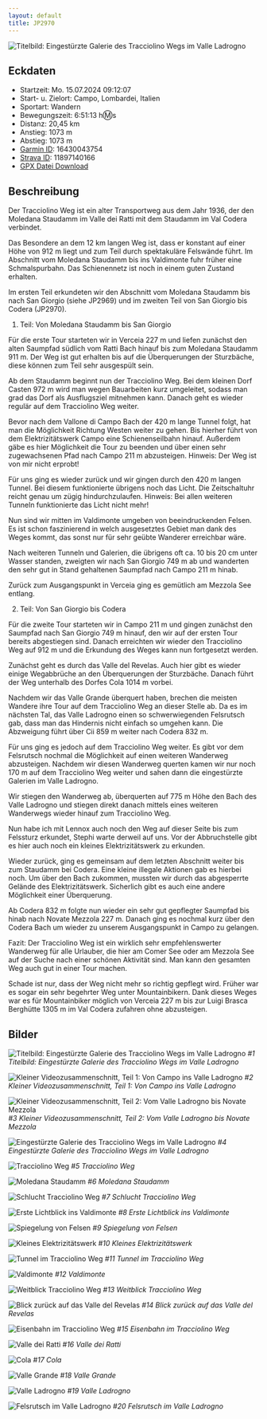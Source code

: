 ```yaml
---
layout: default
title: JP2970
---
```


![Titelbild: Eingestürzte Galerie des Tracciolino Wegs im Valle Ladrogno](https://dgtzuqphqg23d.cloudfront.net/hCWDbNBWbTyoVAfHVOr0y_NnysYCpIcduPVdQXTF0vI-2048x1365.jpg)

## Eckdaten

- Startzeit: Mo. 15.07.2024 09:12:07
- Start- u. Zielort: Campo, Lombardei, Italien
- Sportart: Wandern
- Bewegungszeit: 6:51:13 h:m:s
- Distanz: 20,45 km
- Anstieg: 1073 m
- Abstieg: 1073 m
- [Garmin ID](https://connect.garmin.com/modern/activity/16430043754): 16430043754
- [Strava ID](https://www.strava.com/activities/11897140166): 11897140166
- [GPX Datei Download](https://www.strava.com/activities/11897140166/export_gpx)

## Beschreibung

Der Tracciolino Weg ist ein alter Transportweg aus dem Jahr 1936, der den Moledana Staudamm im Valle dei Ratti mit dem Staudamm im Val Codera verbindet.

Das Besondere an dem 12 km langen Weg ist, dass er konstant auf einer Höhe von 912 m liegt und zum Teil durch spektakuläre Felswände führt. Im Abschnitt vom Moledana Staudamm bis ins Valdimonte fuhr früher eine Schmalspurbahn. Das Schienennetz ist noch in einem guten Zustand erhalten.

Im ersten Teil erkundeten wir den Abschnitt vom Moledana Staudamm bis nach San Giorgio (siehe JP2969) und im zweiten Teil von San Giorgio bis Codera (JP2970).

1. Teil: Von Moledana Staudamm bis San Giorgio

Für die erste Tour starteten wir in Verceia 227 m und liefen zunächst den alten Saumpfad südlich vom Ratti Bach hinauf bis zum Moledana Staudamm 911 m. Der Weg ist gut erhalten bis auf die Überquerungen der Sturzbäche, diese können zum Teil sehr ausgespült sein.

Ab dem Staudamm beginnt nun der Tracciolino Weg. Bei dem kleinen Dorf Casten 972 m wird man wegen Bauarbeiten kurz umgeleitet, sodass man grad das Dorf als Ausflugsziel mitnehmen kann. Danach geht es wieder regulär auf dem Tracciolino Weg weiter.

Bevor nach dem Vallone di Campo Bach der 420 m lange Tunnel folgt, hat man die Möglichkeit Richtung Westen weiter zu gehen. Bis hierher führt von dem Elektrizitätswerk Campo eine Schienenseilbahn hinauf. Außerdem gäbe es hier Möglichkeit die Tour zu beenden und über einen sehr zugewachsenen Pfad nach Campo 211 m abzusteigen. Hinweis: Der Weg ist von mir nicht erprobt!

Für uns ging es wieder zurück und wir gingen durch den 420 m langen Tunnel. Bei diesem funktionierte übrigens noch das Licht. Die Zeitschaltuhr reicht genau um zügig hindurchzulaufen. Hinweis: Bei allen weiteren Tunneln funktionierte das Licht nicht mehr!

Nun sind wir mitten im Valdimonte umgeben von beeindruckenden Felsen. Es ist schon faszinierend in welch ausgesetztes Gebiet man dank des Weges kommt, das sonst nur für sehr geübte Wanderer erreichbar wäre.

Nach weiteren Tunneln und Galerien, die übrigens oft ca. 10 bis 20 cm unter Wasser standen, zweigten wir nach San Giorgio 749 m ab und wanderten den sehr gut in Stand gehaltenen Saumpfad nach Campo 211 m hinab.

Zurück zum Ausgangspunkt in Verceia ging es gemütlich am Mezzola See entlang.

2. Teil: Von San Giorgio bis Codera

Für die zweite Tour starteten wir in Campo 211 m und gingen zunächst den Saumpfad nach San Giorgio 749 m hinauf, den wir auf der ersten Tour bereits abgestiegen sind. Danach erreichten wir wieder den Tracciolino Weg auf 912 m und die Erkundung des Weges kann nun fortgesetzt werden.

Zunächst geht es durch das Valle del Revelas. Auch hier gibt es wieder einige Wegabbrüche an den Überquerungen der Sturzbäche. Danach führt der Weg unterhalb des Dorfes Cola 1014 m vorbei.

Nachdem wir das Valle Grande überquert haben, brechen die meisten Wandere ihre Tour auf dem Tracciolino Weg an dieser Stelle ab. Da es im nächsten Tal, das Valle Ladrogno einen so schwerwiegenden Felsrutsch gab, dass man das Hindernis nicht einfach so umgehen kann. Die Abzweigung führt über Cii 859 m weiter nach Codera 832 m.

Für uns ging es jedoch auf dem Tracciolino Weg weiter. Es gibt vor dem Felsrutsch nochmal die Möglichkeit auf einen weiteren Wanderweg abzusteigen. Nachdem wir diesen Wanderweg querten kamen wir nur noch 170 m auf dem Tracciolino Weg weiter und sahen dann die eingestürzte Galerien im Valle Ladrogno.

Wir stiegen den Wanderweg ab, überquerten auf 775 m Höhe den Bach des Valle Ladrogno und stiegen direkt danach mittels eines weiteren Wanderwegs wieder hinauf zum Tracciolino Weg.

Nun habe ich mit Lennox auch noch den Weg auf dieser Seite bis zum Felssturz erkundet, Stephi warte derweil auf uns. Vor der Abbruchstelle gibt es hier auch noch ein kleines Elektrizitätswerk zu erkunden.

Wieder zurück, ging es gemeinsam auf dem letzten Abschnitt weiter bis zum Staudamm bei Codera. Eine kleine illegale Aktionen gab es hierbei noch. Um über den Bach zukommen, mussten wir durch das abgesperrte Gelände des Elektrizitätswerk. Sicherlich gibt es auch eine andere Möglichkeit einer Überquerung.

Ab Codera 832 m folgte nun wieder ein sehr gut gepflegter Saumpfad bis hinab nach Novate Mezzola 227 m. Danach ging es nochmal kurz über den Codera Bach um wieder zu unserem Ausgangspunkt in Campo zu gelangen.

Fazit: Der Tracciolino Weg ist ein wirklich sehr empfehlenswerter Wanderweg für alle Urlauber, die hier am Comer See oder am Mezzola See auf der Suche nach einer schönen Aktivität sind. Man kann den gesamten Weg auch gut in einer Tour machen.

Schade ist nur, dass der Weg nicht mehr so richtig gepflegt wird. Früher war es sogar ein sehr begehrter Weg unter Mountainbikern. Dank dieses Weges war es für Mountainbiker möglich von Verceia 227 m bis zur Luigi Brasca Berghütte 1305 m im Val Codera zufahren ohne abzusteigen.

## Bilder

![Titelbild: Eingestürzte Galerie des Tracciolino Wegs im Valle Ladrogno](https://dgtzuqphqg23d.cloudfront.net/hCWDbNBWbTyoVAfHVOr0y_NnysYCpIcduPVdQXTF0vI-2048x1365.jpg)
*#1 Titelbild: Eingestürzte Galerie des Tracciolino Wegs im Valle Ladrogno*

![Kleiner Videozusammenschnitt, Teil 1: Von Campo ins Valle Ladrogno](https://image.mux.com/Er02Gb45HUf3ia3MGhSSk8QCSZaN2UKi00ht01AyI2C2P4/thumbnail.jpg)
*#2 Kleiner Videozusammenschnitt, Teil 1: Von Campo ins Valle Ladrogno*

![Kleiner Videozusammenschnitt, Teil 2: Vom Valle Ladrogno bis Novate Mezzola](https://image.mux.com/WdVLk8hveWAXBMtMmh6YAuHMzbIVX7OEvSZS00PEOYmw/thumbnail.jpg)
*#3 Kleiner Videozusammenschnitt, Teil 2: Vom Valle Ladrogno bis Novate Mezzola*

![Eingestürzte Galerie des Tracciolino Wegs im Valle Ladrogno](https://dgtzuqphqg23d.cloudfront.net/hCWDbNBWbTyoVAfHVOr0y_NnysYCpIcduPVdQXTF0vI-2048x1365.jpg)
*#4 Eingestürzte Galerie des Tracciolino Wegs im Valle Ladrogno*

![Tracciolino Weg](https://dgtzuqphqg23d.cloudfront.net/ihvpilWgrSB1A2TJiXwyvTftdZuUyRmbweufO5wZlTo-2048x1365.jpg)
*#5 Tracciolino Weg*

![Moledana Staudamm](https://dgtzuqphqg23d.cloudfront.net/BBCdVILw42qDvCZzmFEK9A1flQnKb4mESZRo1S0xoUc-2048x1365.jpg)
*#6 Moledana Staudamm*

![Schlucht Tracciolino Weg](https://dgtzuqphqg23d.cloudfront.net/4i0sxS40Le9A3BfeyvCTwFwNDgHrJAgETjIPzFExQ-2048x1365.jpg)
*#7 Schlucht Tracciolino Weg*

![Erste Lichtblick ins Valdimonte](https://dgtzuqphqg23d.cloudfront.net/lSc5tF1t2F5yMWRGzWwvgeTTTyPMR7R30yeO1bNqyPc-2048x1365.jpg)
*#8 Erste Lichtblick ins Valdimonte*

![Spiegelung von Felsen](https://dgtzuqphqg23d.cloudfront.net/qIbGZuMNN91tUk4vVwnG38mQ5ZVp0jD3H9FJKzFVn4c-2048x1365.jpg)
*#9 Spiegelung von Felsen*

![Kleines Elektrizitätswerk](https://dgtzuqphqg23d.cloudfront.net/WjS0vNeO11bJ4LFVDNdO4nE4T5XJm53EFnUd4u4cxW0-2048x1365.jpg)
*#10 Kleines Elektrizitätswerk*

![Tunnel im Tracciolino Weg](https://dgtzuqphqg23d.cloudfront.net/xwZ6T4h2bWAFfHg8leIYvleX0yjMr7E0qUpU82bZ2Lk-2048x1365.jpg)
*#11 Tunnel im Tracciolino Weg*

![Valdimonte](https://dgtzuqphqg23d.cloudfront.net/hq1H1eG7kSfYcEAmVdbFkugpb4O5R2AVwPmTyRcgsx8-2048x1365.jpg)
*#12 Valdimonte*

![Weitblick Tracciolino Weg](https://dgtzuqphqg23d.cloudfront.net/J2aDAbXpE9LyD7gSsFRZSe0ZfsFYdIptRugTXaGi47M-2048x1365.jpg)
*#13 Weitblick Tracciolino Weg*

![Blick zurück auf das Valle del Revelas](https://dgtzuqphqg23d.cloudfront.net/K2QIlG9ifD8Avp6YOkak3rx3Kk2Lg7TENZ4CM5xI9VA-2048x1365.jpg)
*#14 Blick zurück auf das Valle del Revelas*

![Eisenbahn im Tracciolino Weg](https://dgtzuqphqg23d.cloudfront.net/5v5uO2Ry2s8AvL4ND0Onjv76I61eSMcWUwGTYQ5GwYk-2048x1365.jpg)
*#15 Eisenbahn im Tracciolino Weg*

![Valle dei Ratti](https://dgtzuqphqg23d.cloudfront.net/QW87EYuV2Y0G6PRv3M3ZVro7hsSwXjJ06isZLoq1igw-2048x1365.jpg)
*#16 Valle dei Ratti*

![Cola](https://dgtzuqphqg23d.cloudfront.net/bdAd0CHYH8a9Th3bEOdYtj2Sxwv2cAQPP8rVUl1Nd5g-2048x1365.jpg)
*#17 Cola*

![Valle Grande](https://dgtzuqphqg23d.cloudfront.net/WAD6Y20k2Fe5tCqg5leSnA0Q6RYRQpQwdPL2cGKhSAk-2048x1365.jpg)
*#18 Valle Grande*

![Valle Ladrogno](https://dgtzuqphqg23d.cloudfront.net/nvUCFfTkpW29g3BmRl0ymU9I3KkqxxjptpGTiI9WwM0-2048x1365.jpg)
*#19 Valle Ladrogno*

![Felsrutsch im Valle Ladrogno](https://dgtzuqphqg23d.cloudfront.net/1aE9ARax3v6V5OLGz8C2QpIylzZnE3b6jRZ5yqZxUj0-2048x1365.jpg)
*#20 Felsrutsch im Valle Ladrogno*